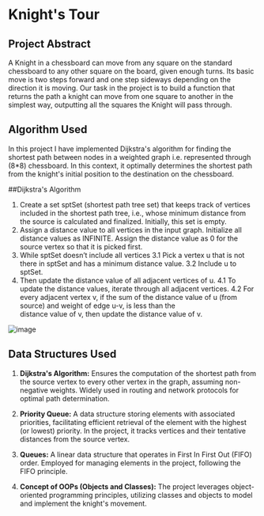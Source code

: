 Knight's Tour
=======

## Project Abstract
A Knight in a chessboard can move from any square on the standard chessboard to any other square on the board, given enough turns. Its basic move is two steps forward and one step sideways depending on the direction it is moving. Our task in the project is to build a function that returns the path a knight can move from one square to another in the simplest way, outputting all the squares the Knight will pass through.

## Algorithm Used
In this project I have implemented Dijkstra's algorithm for finding the shortest path between nodes in a weighted graph i.e. represented through (8*8) chessboard. In this context, it optimally determines the shortest path from the knight's initial position to the destination on the chessboard.

##Dijkstra's Algorithm
1. Create a set sptSet (shortest path tree set) that keeps track of vertices included in the shortest path tree, i.e., whose minimum 
   distance from the source is calculated and finalized. Initially, this set is empty. 
2. Assign a distance value to all vertices in the input graph. Initialize all distance values as INFINITE. Assign the distance value as 0 
   for the source vertex so that it is picked first. 
3. While sptSet doesn’t include all vertices 
    3.1 Pick a vertex u that is not there in sptSet and has a minimum distance value. 
    3.2 Include u to sptSet. 
4. Then update the distance value of all adjacent vertices of u. 
    4.1 To update the distance values, iterate through all adjacent vertices. 
    4.2 For every adjacent vertex v, if the sum of the distance value of u (from source) and weight of edge u-v, is less than the     
         distance value of v, then update the distance value of v. 

![image](https://github.com/Kanika18ss/Knight-s-Tour-/assets/110254553/fbc5e1cb-af86-463a-bf3b-d6d540657ce5)

## Data Structures Used
1. **Dijkstra's Algorithm:** Ensures the computation of the shortest path from the source vertex to every other vertex in the graph, assuming non-negative weights. Widely used in routing and network protocols for optimal path determination.
  
2. **Priority Queue:** A data structure storing elements with associated priorities, facilitating efficient retrieval of the element with the highest (or lowest) priority. In the project, it tracks vertices and their tentative distances from the source vertex.

3. **Queues:** A linear data structure that operates in First In First Out (FIFO) order. Employed for managing elements in the project, following the FIFO principle.

4. **Concept of OOPs (Objects and Classes):** The project leverages object-oriented programming principles, utilizing classes and objects to model and implement the knight's movement.


